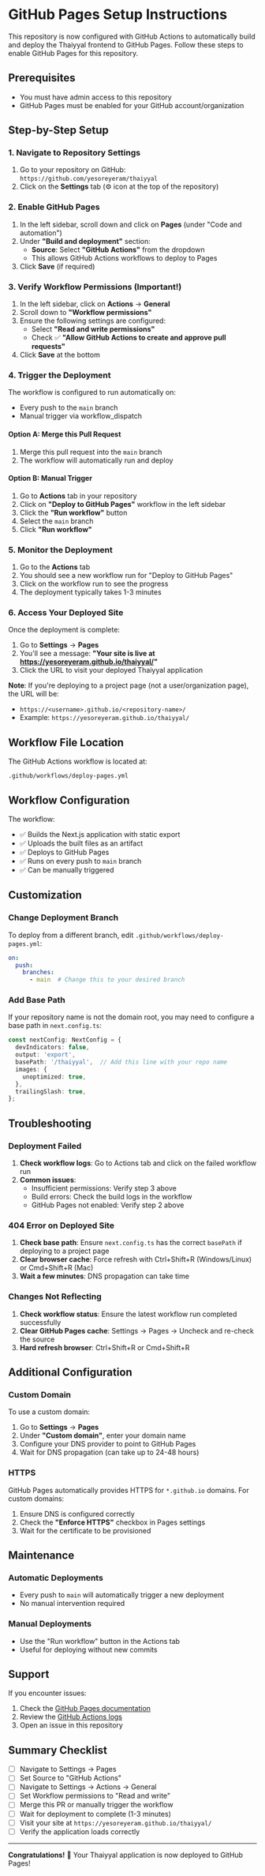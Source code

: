# GitHub Pages Setup Instructions

This repository is now configured with GitHub Actions to automatically build and deploy the Thaiyyal frontend to GitHub Pages. Follow these steps to enable GitHub Pages for this repository.

## Prerequisites

- You must have admin access to this repository
- GitHub Pages must be enabled for your GitHub account/organization

## Step-by-Step Setup

### 1. Navigate to Repository Settings

1. Go to your repository on GitHub: `https://github.com/yesoreyeram/thaiyyal`
2. Click on the **Settings** tab (⚙️ icon at the top of the repository)

### 2. Enable GitHub Pages

1. In the left sidebar, scroll down and click on **Pages** (under "Code and automation")
2. Under **"Build and deployment"** section:
   - **Source**: Select **"GitHub Actions"** from the dropdown
   - This allows GitHub Actions workflows to deploy to Pages
3. Click **Save** (if required)

### 3. Verify Workflow Permissions (Important!)

1. In the left sidebar, click on **Actions** → **General**
2. Scroll down to **"Workflow permissions"**
3. Ensure the following settings are configured:
   - Select **"Read and write permissions"**
   - Check ✅ **"Allow GitHub Actions to create and approve pull requests"**
4. Click **Save** at the bottom

### 4. Trigger the Deployment

The workflow is configured to run automatically on:
- Every push to the `main` branch
- Manual trigger via workflow_dispatch

#### Option A: Merge this Pull Request

1. Merge this pull request into the `main` branch
2. The workflow will automatically run and deploy

#### Option B: Manual Trigger

1. Go to **Actions** tab in your repository
2. Click on **"Deploy to GitHub Pages"** workflow in the left sidebar
3. Click the **"Run workflow"** button
4. Select the `main` branch
5. Click **"Run workflow"**

### 5. Monitor the Deployment

1. Go to the **Actions** tab
2. You should see a new workflow run for "Deploy to GitHub Pages"
3. Click on the workflow run to see the progress
4. The deployment typically takes 1-3 minutes

### 6. Access Your Deployed Site

Once the deployment is complete:

1. Go to **Settings** → **Pages**
2. You'll see a message: **"Your site is live at https://yesoreyeram.github.io/thaiyyal/"**
3. Click the URL to visit your deployed Thaiyyal application

**Note**: If you're deploying to a project page (not a user/organization page), the URL will be:
- `https://<username>.github.io/<repository-name>/`
- Example: `https://yesoreyeram.github.io/thaiyyal/`

## Workflow File Location

The GitHub Actions workflow is located at:
```
.github/workflows/deploy-pages.yml
```

## Workflow Configuration

The workflow:
- ✅ Builds the Next.js application with static export
- ✅ Uploads the built files as an artifact
- ✅ Deploys to GitHub Pages
- ✅ Runs on every push to `main` branch
- ✅ Can be manually triggered

## Customization

### Change Deployment Branch

To deploy from a different branch, edit `.github/workflows/deploy-pages.yml`:

```yaml
on:
  push:
    branches:
      - main  # Change this to your desired branch
```

### Add Base Path

If your repository name is not the domain root, you may need to configure a base path in `next.config.ts`:

```typescript
const nextConfig: NextConfig = {
  devIndicators: false,
  output: 'export',
  basePath: '/thaiyyal',  // Add this line with your repo name
  images: {
    unoptimized: true,
  },
  trailingSlash: true,
};
```

## Troubleshooting

### Deployment Failed

1. **Check workflow logs**: Go to Actions tab and click on the failed workflow run
2. **Common issues**:
   - Insufficient permissions: Verify step 3 above
   - Build errors: Check the build logs in the workflow
   - GitHub Pages not enabled: Verify step 2 above

### 404 Error on Deployed Site

1. **Check base path**: Ensure `next.config.ts` has the correct `basePath` if deploying to a project page
2. **Clear browser cache**: Force refresh with Ctrl+Shift+R (Windows/Linux) or Cmd+Shift+R (Mac)
3. **Wait a few minutes**: DNS propagation can take time

### Changes Not Reflecting

1. **Check workflow status**: Ensure the latest workflow run completed successfully
2. **Clear GitHub Pages cache**: Settings → Pages → Uncheck and re-check the source
3. **Hard refresh browser**: Ctrl+Shift+R or Cmd+Shift+R

## Additional Configuration

### Custom Domain

To use a custom domain:

1. Go to **Settings** → **Pages**
2. Under **"Custom domain"**, enter your domain name
3. Configure your DNS provider to point to GitHub Pages
4. Wait for DNS propagation (can take up to 24-48 hours)

### HTTPS

GitHub Pages automatically provides HTTPS for `*.github.io` domains. For custom domains:

1. Ensure DNS is configured correctly
2. Check the **"Enforce HTTPS"** checkbox in Pages settings
3. Wait for the certificate to be provisioned

## Maintenance

### Automatic Deployments

- Every push to `main` will automatically trigger a new deployment
- No manual intervention required

### Manual Deployments

- Use the "Run workflow" button in the Actions tab
- Useful for deploying without new commits

## Support

If you encounter issues:

1. Check the [GitHub Pages documentation](https://docs.github.com/en/pages)
2. Review the [GitHub Actions logs](https://github.com/yesoreyeram/thaiyyal/actions)
3. Open an issue in this repository

## Summary Checklist

- [ ] Navigate to Settings → Pages
- [ ] Set Source to "GitHub Actions"
- [ ] Navigate to Settings → Actions → General
- [ ] Set Workflow permissions to "Read and write"
- [ ] Merge this PR or manually trigger the workflow
- [ ] Wait for deployment to complete (1-3 minutes)
- [ ] Visit your site at `https://yesoreyeram.github.io/thaiyyal/`
- [ ] Verify the application loads correctly

---

**Congratulations!** 🎉 Your Thaiyyal application is now deployed to GitHub Pages!
